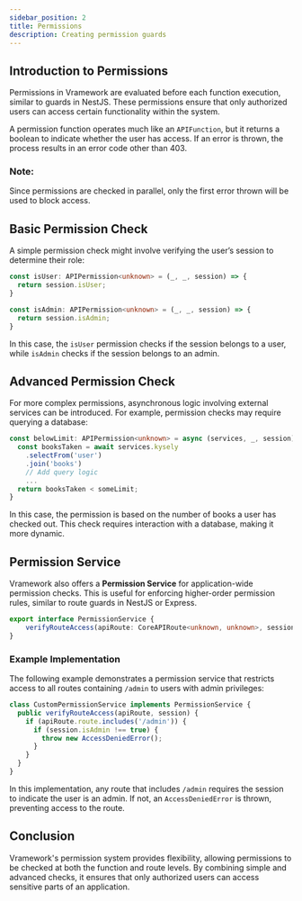 ```yaml
---
sidebar_position: 2
title: Permissions
description: Creating permission guards
---
```


## Introduction to Permissions

Permissions in Vramework are evaluated before each function execution, similar to guards in NestJS. These permissions ensure that only authorized users can access certain functionality within the system.

A permission function operates much like an `APIFunction`, but it returns a boolean to indicate whether the user has access. If an error is thrown, the process results in an error code other than 403. 

### Note:
Since permissions are checked in parallel, only the first error thrown will be used to block access.

## Basic Permission Check

A simple permission check might involve verifying the user’s session to determine their role:

```typescript
const isUser: APIPermission<unknown> = (_, _, session) => {
  return session.isUser;
}

const isAdmin: APIPermission<unknown> = (_, _, session) => {
  return session.isAdmin;
}
```

In this case, the `isUser` permission checks if the session belongs to a user, while `isAdmin` checks if the session belongs to an admin.

## Advanced Permission Check

For more complex permissions, asynchronous logic involving external services can be introduced. For example, permission checks may require querying a database:

```typescript
const belowLimit: APIPermission<unknown> = async (services, _, session) => {
  const booksTaken = await services.kysely
    .selectFrom('user')
    .join('books')
    // Add query logic
    ...
  return booksTaken < someLimit;
}
```

In this case, the permission is based on the number of books a user has checked out. This check requires interaction with a database, making it more dynamic.

## Permission Service

Vramework also offers a **Permission Service** for application-wide permission checks. This is useful for enforcing higher-order permission rules, similar to route guards in NestJS or Express.

```typescript
export interface PermissionService {
    verifyRouteAccess(apiRoute: CoreAPIRoute<unknown, unknown>, session?: CoreUserSession): Promise<void>;
}
```

### Example Implementation

The following example demonstrates a permission service that restricts access to all routes containing `/admin` to users with admin privileges:

```typescript
class CustomPermissionService implements PermissionService {
  public verifyRouteAccess(apiRoute, session) {
    if (apiRoute.route.includes('/admin')) {
      if (session.isAdmin !== true) {
        throw new AccessDeniedError();
      }
    }
  }
}
```

In this implementation, any route that includes `/admin` requires the session to indicate the user is an admin. If not, an `AccessDeniedError` is thrown, preventing access to the route.

## Conclusion

Vramework's permission system provides flexibility, allowing permissions to be checked at both the function and route levels. By combining simple and advanced checks, it ensures that only authorized users can access sensitive parts of an application.